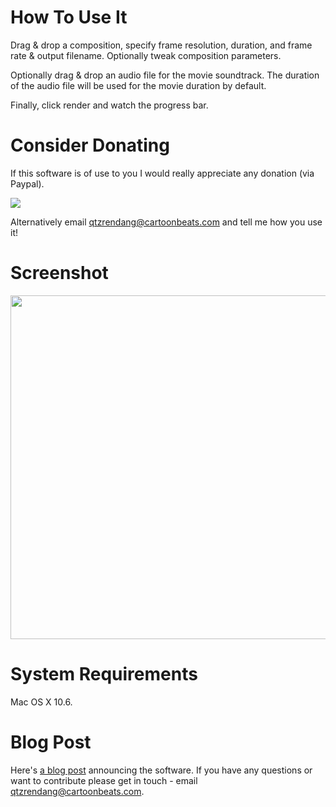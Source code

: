 # How To Use It #

Drag & drop a composition, specify frame resolution, duration, and frame rate & output filename. Optionally tweak composition parameters.

Optionally drag & drop an audio file for the movie soundtrack. The duration of the audio file will be used for the movie duration by default.

Finally, click render and watch the progress bar.

# Consider Donating #

If this software is of use to you I would really appreciate any donation (via Paypal).

[![](https://www.paypalobjects.com/en_US/i/btn/btn_donateCC_LG.gif)](https://www.paypal.com/cgi-bin/webscr?cmd=_donations&business=MU2E72CWKDZ5C&lc=NZ&item_name=QtzRendang&currency_code=NZD&bn=PP%2dDonationsBF%3abtn_donateCC_LG%2egif%3aNonHosted)

Alternatively email [qtzrendang@cartoonbeats.com](mailto:qtzrendang@cartoonbeats.com) and tell me how you use it!

# Screenshot #

<a href='http://qtzrendang.googlecode.com/files/QtzRendangActionShot.png'> <img src='http://qtzrendang.googlecode.com/files/QtzRendangActionShot.png' width='550px' /></a>

# System Requirements #

Mac OS X 10.6.

# Blog Post #

Here's [a blog post](http://haszaristwocents.blogspot.com/2010/06/qtzrendang-open-source-quartz-composer.html) announcing the software. If you have any questions or want to contribute please get in touch - email [qtzrendang@cartoonbeats.com](mailto:qtzrendang@cartoonbeats.com).